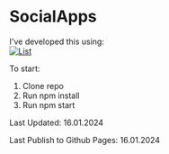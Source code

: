 # SocialApps


I've developed this using: <br/>
[![List](https://skillicons.dev/icons?i=js,react,redux,jest)](https://skillicons.dev) <br/>

To start:

1.    Clone repo
2.    Run npm install
3.    Run npm start

Last Updated: 16.01.2024

Last Publish to Github Pages: 16.01.2024
